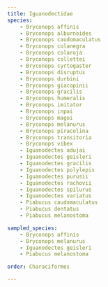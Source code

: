 ```yaml
---
title: Iguanodectidae
species:
    - Bryconops affinis
    - Bryconops alburnoides
    - Bryconops caudomaculatus
    - Bryconops colanegra
    - Bryconops colaroja
    - Bryconops collettei
    - Bryconops cyrtogaster
    - Bryconops disruptus
    - Bryconops durbini
    - Bryconops giacopinii
    - Bryconops gracilis
    - Bryconops humeralis
    - Bryconops imitator
    - Bryconops inpai
    - Bryconops magoi
    - Bryconops melanurus
    - Bryconops piracolina
    - Bryconops transitoria
    - Bryconops vibex
    - Iguanodectes adujai
    - Iguanodectes geisleri
    - Iguanodectes gracilis
    - Iguanodectes polylepis
    - Iguanodectes purusii
    - Iguanodectes rachovii
    - Iguanodectes spilurus
    - Iguanodectes variatus
    - Piabucus caudomaculatus
    - Piabucus dentatus
    - Piabucus melanostoma

sampled_species:
    - Bryconops affinis
    - Bryconops melanurus
    - Iguanodectes geisleri
    - Piabucus melanostoma

order: Characiformes

---
```

